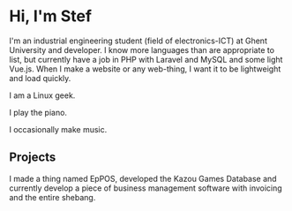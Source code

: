 # Hi, I'm Stef

I'm an industrial engineering student (field of electronics-ICT) at Ghent University and developer.
I know more languages than are appropriate to list, but currently have a job in PHP with Laravel and MySQL and some light Vue.js.
When I make a website or any web-thing, I want it to be lightweight and load quickly.

I am a Linux geek.

I play the piano.

I occasionally make music.

## Projects
I made a thing named EpPOS, developed the Kazou Games Database
and currently develop a piece of business management software with invoicing and the entire shebang.

